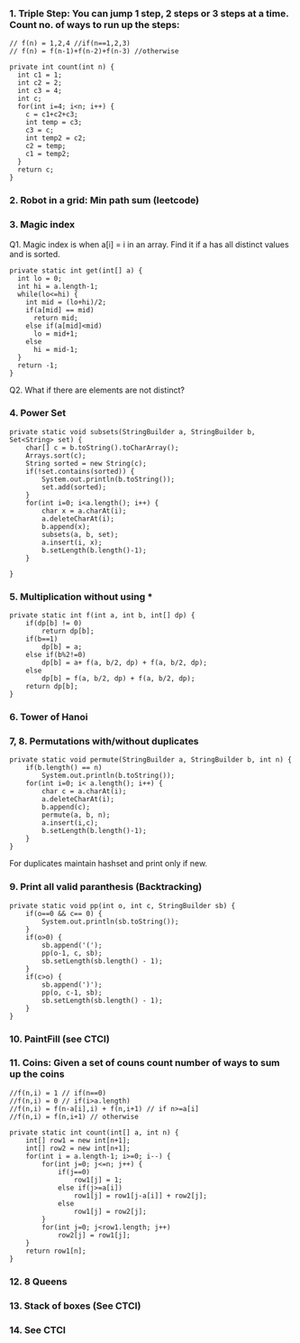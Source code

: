 
### 1. Triple Step: You can jump 1 step, 2 steps or 3 steps at a time. Count no. of ways to run up the steps:

    // f(n) = 1,2,4 //if(n==1,2,3)
    // f(n) = f(n-1)+f(n-2)+f(n-3) //otherwise
    
    private int count(int n) {
      int c1 = 1;
      int c2 = 2;
      int c3 = 4;
      int c;
      for(int i=4; i<n; i++) {
        c = c1+c2+c3;
        int temp = c3;
        c3 = c;
        int temp2 = c2;
        c2 = temp;
        c1 = temp2;
      }
      return c;
    }
    
### 2. Robot in a grid: Min path sum (leetcode)

### 3. Magic index

Q1. Magic index is when a[i] = i in an array. Find it if a has all distinct values and is sorted.

    private static int get(int[] a) {
      int lo = 0;
      int hi = a.length-1;
      while(lo<=hi) {
        int mid = (lo+hi)/2;
        if(a[mid] == mid)
          return mid;
        else if(a[mid]<mid)
          lo = mid+1;
        else
          hi = mid-1;
      }
      return -1;
    }

Q2. What if there are elements are not distinct?



### 4. Power Set

	private static void subsets(StringBuilder a, StringBuilder b, Set<String> set) {
		char[] c = b.toString().toCharArray();
		Arrays.sort(c);
		String sorted = new String(c);
		if(!set.contains(sorted)) {
			System.out.println(b.toString());
			set.add(sorted);
		}
		for(int i=0; i<a.length(); i++) {
			char x = a.charAt(i);
			a.deleteCharAt(i);
			b.append(x);
			subsets(a, b, set);
			a.insert(i, x);
			b.setLength(b.length()-1);
		}
		
	}

### 5. Multiplication without using *

	private static int f(int a, int b, int[] dp) {
		if(dp[b] != 0)
			return dp[b];
		if(b==1)
			dp[b] = a;
		else if(b%2!=0)
			dp[b] = a+ f(a, b/2, dp) + f(a, b/2, dp);
		else
			dp[b] = f(a, b/2, dp) + f(a, b/2, dp);
		return dp[b];
	}

### 6. Tower of Hanoi

### 7, 8. Permutations with/without duplicates

	private static void permute(StringBuilder a, StringBuilder b, int n) {
		if(b.length() == n)
			System.out.println(b.toString());
		for(int i=0; i< a.length(); i++) {
			char c = a.charAt(i);
			a.deleteCharAt(i);
			b.append(c);
			permute(a, b, n);
			a.insert(i,c);
			b.setLength(b.length()-1);
		}
	}
    
For duplicates maintain hashset and print only if new.

### 9. Print all valid paranthesis (Backtracking)

	private static void pp(int o, int c, StringBuilder sb) {
		if(o==0 && c== 0) {
			System.out.println(sb.toString());
		}
		if(o>0) {
			sb.append('(');
			pp(o-1, c, sb);
			sb.setLength(sb.length() - 1);
		}
		if(c>o) {
			sb.append(')');
			pp(o, c-1, sb);
			sb.setLength(sb.length() - 1);
		}
	}

### 10. PaintFill (see CTCI)

### 11. Coins: Given a set of couns count number of ways to sum up the coins

	//f(n,i) = 1 // if(n==0)
	//f(n,i) = 0 // if(i>a.length)
	//f(n,i) = f(n-a[i],i) + f(n,i+1) // if n>=a[i]
	//f(n,i) = f(n,i+1) // otherwise
	
	private static int count(int[] a, int n) {
		int[] row1 = new int[n+1];
		int[] row2 = new int[n+1];
		for(int i = a.length-1; i>=0; i--) {
			for(int j=0; j<=n; j++) {
				if(j==0)
					row1[j] = 1;
				else if(j>=a[i])
					row1[j] = row1[j-a[i]] + row2[j];
				else
					row1[j] = row2[j];
			}
			for(int j=0; j<row1.length; j++)
				row2[j] = row1[j];
		}
		return row1[n];
	}

### 12. 8 Queens

### 13. Stack of boxes (See CTCI)

### 14. See CTCI

